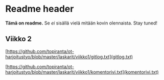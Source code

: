 # Readme header

**Tämä on readme.** Se *ei* sisällä vielä mitään kovin olennaista. Stay tuned!

## Viikko 2

[https://github.com/topiranta/ot-harjoitustyo/blob/master/laskarit/viikko1/gitlog.txt](gitlog.txt)

[https://github.com/topiranta/ot-harjoitustyo/blob/master/laskarit/viikko1/komentorivi.txt](komentorivi.txt)

